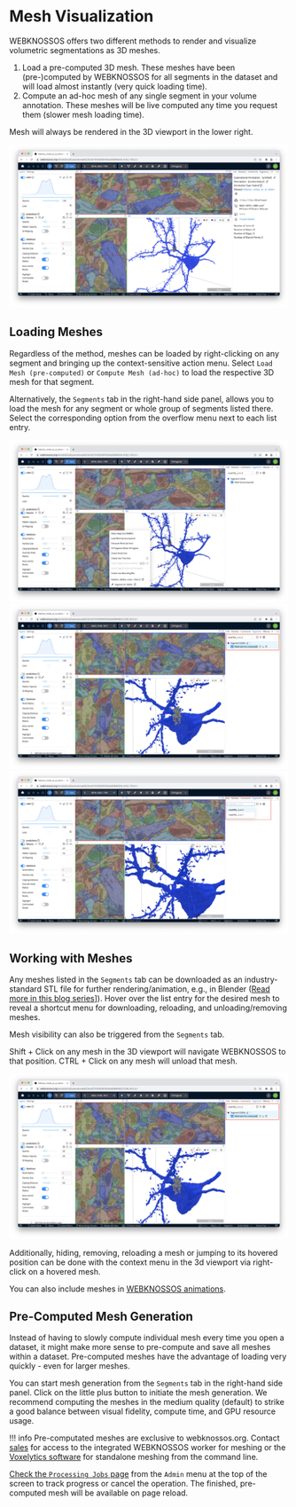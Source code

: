 # Mesh Visualization
WEBKNOSSOS offers two different methods to render and visualize volumetric segmentations as 3D meshes.

1. Load a pre-computed 3D mesh. These meshes have been (pre-)computed by WEBKNOSSOS for all segments in the dataset and will load almost instantly (very quick loading time).
2. Compute an ad-hoc mesh of any single segment in your volume annotation. These meshes will be live computed any time you request them (slower mesh loading time).

Mesh will always be rendered in the 3D viewport in the lower right. 

![Mesh in the 3D Viewport](images/mesh_3D_viewport.jpeg)

## Loading Meshes
Regardless of the method, meshes can be loaded by right-clicking on any segment and bringing up the context-sensitive action menu. Select `Load Mesh (pre-computed)` or `Compute Mesh (ad-hoc)` to load the respective 3D mesh for that segment.

Alternatively, the `Segments` tab in the right-hand side panel, allows you to load the mesh for any segment or whole group of segments listed there. Select the corresponding option from the overflow menu next to each list entry.

![Mesh can be loaded from the context-sensitive right-click menu](images/mesh_options.jpeg)
![The Segments Tab lists all loaded meshes.](images/segments_tab2.jpeg)
![If you have more than one mesh file precomputed, e.g. based on different magnifications, they can be selected from a dropdown.](images/segments_tab.jpeg)

## Working with Meshes
Any meshes listed in the `Segments` tab can be downloaded as an industry-standard STL file for further rendering/animation, e.g., in Blender ([Read more in this blog series](https://medium.com/scalableminds/how-to-make-great-videos-for-biomedical-microscopy-data-51218ffa2421)]). Hover over the list entry for the desired mesh to reveal a shortcut menu for downloading, reloading, and unloading/removing meshes.

Mesh visibility can also be triggered from the `Segments` tab.

Shift + Click on any mesh in the 3D viewport will navigate WEBKNOSSOS to that position.
CTRL + Click on any mesh will unload that mesh.

![Segments Tab](images/segments_tab2.jpeg)

Additionally, hiding, removing, reloading a mesh or jumping to its hovered position can be done with the context menu in the 3d viewport via right-click on a hovered mesh.

You can also include meshes in [WEBKNOSSOS animations](./animations.md).

## Pre-Computed Mesh Generation
Instead of having to slowly compute individual mesh every time you open a dataset, it might make more sense to pre-compute and save all meshes within a dataset. Pre-computed meshes have the advantage of loading very quickly - even for larger meshes.

You can start mesh generation from the `Segments` tab in the right-hand side panel. Click on the little plus button to initiate the mesh generation. We recommend computing the meshes in the medium quality (default) to strike a good balance between visual fidelity, compute time, and GPU resource usage. 

!!! info
    Pre-computated meshes are exclusive to webknossos.org. Contact [sales](mailto:sales@webknossos.org) for access to the integrated WEBKNOSSOS worker for meshing or the [Voxelytics software](https://voxelytics.com) for standalone meshing from the command line.

[Check the `Processing Jobs` page](./jobs.md) from the `Admin` menu at the top of the screen to track progress or cancel the operation. The finished, pre-computed mesh will be available on page reload. 
